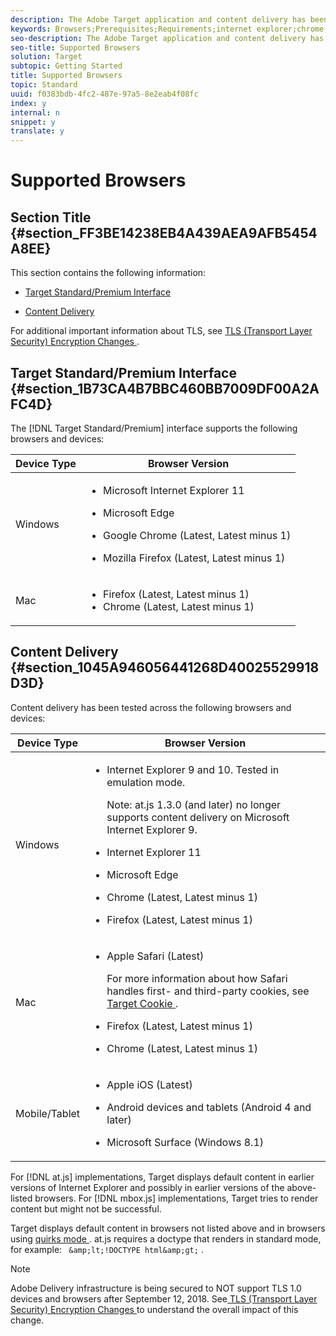 ```yaml
---
description: The Adobe Target application and content delivery has been tested across a wide range of browsers and devices.
keywords: Browsers;Prerequisites;Requirements;internet explorer;chrome;firefox;safari;android;surface
seo-description: The Adobe Target application and content delivery has been tested across a wide range of browsers and devices.
seo-title: Supported Browsers
solution: Target
subtopic: Getting Started
title: Supported Browsers
topic: Standard
uuid: f0383bdb-4fc2-487e-97a5-8e2eab4f08fc
index: y
internal: n
snippet: y
translate: y
---
```


# Supported Browsers


## Section Title {#section_FF3BE14238EB4A439AEA9AFB5454A8EE}

This section contains the following information: 


* [ Target Standard/Premium Interface ](../../../c_seting_up_target/c_implementing_target/c_target-requirements/r_supported_browsers.md#section_1B73CA4B7BBC460BB7009DF00A2AFC4D) 

* [ Content Delivery ](../../../c_seting_up_target/c_implementing_target/c_target-requirements/r_supported_browsers.md#section_1045A946056441268D40025529918D3D) 



For additional important information about TLS, see [ TLS (Transport Layer Security) Encryption Changes ](../../../c_seting_up_target/c_implementing_target/c_target-requirements/c_tls-transport-layer-security-encryption.md#concept_CC1001E9D3AE4BABAF90B8311B0A6451). 

## Target Standard/Premium Interface {#section_1B73CA4B7BBC460BB7009DF00A2AFC4D}

The [!DNL  Target Standard/Premium] interface supports the following browsers and devices: 



<table id="table_28F120EDC9714B60B315EA1ED0FF6582"> 
 <thead> 
  <tr> 
   <th colname="col2" class="entry"> Device Type </th> 
   <th colname="col3" class="entry"> Browser Version </th> 
  </tr> 
 </thead>
 <tbody> 
  <tr> 
   <td colname="col2"> Windows </td> 
   <td colname="col3"> <p> 
     <ul id="ul_B6F9F5BC38E249ECA5AA512B94082BF9"> 
      <li id="li_5B63829413D24320AB812546794A7934"> <p>Microsoft Internet Explorer 11 </p> </li> 
      <li id="li_BA7EF5BCBC4648B49839A8B4F31F9FBA"> <p>Microsoft Edge </p> </li> 
      <li id="li_9441697F249C4AB28E96FC1DC8A27B6F"> <p>Google Chrome (Latest, Latest minus 1) </p> </li> 
      <li id="li_BA8F65110C6643ADA40FB334F61EF36F"> <p>Mozilla Firefox (Latest, Latest minus 1) </p> </li> 
     </ul> </p> </td> 
  </tr> 
  <tr> 
   <td colname="col2"> Mac </td> 
   <td colname="col3"> <p> 
     <ul id="ul_BE238F7BB80742D98A361A3A9EFA0B05"> 
      <li id="li_B1D1E029963C4DBD8CD05D4E7F3D2395">Firefox (Latest, Latest minus 1) </li> 
      <li id="li_84EA2E024EB34E38AF302974FE7A1CAA">Chrome (Latest, Latest minus 1) </li> 
     </ul> </p> </td> 
  </tr> 
 </tbody> 
</table>


## Content Delivery {#section_1045A946056441268D40025529918D3D}

Content delivery has been tested across the following browsers and devices: 



<table id="table_ED385191F8BC44549BF263090688840A"> 
 <thead> 
  <tr> 
   <th colname="col1" class="entry"> Device Type </th> 
   <th colname="col2" class="entry"> Browser Version </th> 
  </tr> 
 </thead>
 <tbody> 
  <tr> 
   <td colname="col1"> Windows </td> 
   <td colname="col2"> <p> 
     <ul id="ul_86C7D2C185A14DDAA87E0A59B91431B9"> 
      <li id="li_865C65F014044440A800DD2306BD6453"> <p>Internet Explorer 9 and 10. Tested in emulation mode. </p> <p> <p>Note:  at.js 1.3.0 (and later) no longer supports content delivery on Microsoft Internet Explorer 9. </p> </p> </li> 
      <li id="li_409DEA504A4A4894B15EAADC7204B8BB"> <p> Internet Explorer 11 </p> </li> 
      <li id="li_84B7776717464FDDAB534189A85C217D"> <p>Microsoft Edge </p> </li> 
      <li id="li_91B58BFD0B5C491AB27F5D4241545EE7"> <p>Chrome (Latest, Latest minus 1) </p> </li> 
      <li id="li_E8C5BD70AAA449AE81A43D0AD3F62B56"> <p> Firefox (Latest, Latest minus 1) </p> </li> 
     </ul> </p> </td> 
  </tr> 
  <tr> 
   <td colname="col1"> Mac </td> 
   <td colname="col2"> <p> 
     <ul id="ul_550A4C0C8E384C48ADE8C9E38BB3662F"> 
      <li id="li_442E1CE6507146A795B774B8B28F1F3F"> <p>Apple Safari (Latest) </p> <p>For more information about how Safari handles first- and third-party cookies, see <a href="../../../c_seting_up_target/c_implementing_target/c_target-requirements/c_cookie_behavior.md#concept_4D8107E193B64168A3C0B85B51612991" format="dita" scope="local"> Target Cookie </a>. </p> </li> 
      <li id="li_81347CC1A29946EF9AFC4BBBEFEBBF74"> <p>Firefox (Latest, Latest minus 1) </p> </li> 
      <li id="li_642DBDCAB3F3423488D790C8D368961A"> <p>Chrome (Latest, Latest minus 1) </p> </li> 
     </ul> </p> </td> 
  </tr> 
  <tr> 
   <td colname="col1"> Mobile/Tablet </td> 
   <td colname="col2"> <p> 
     <ul id="ul_4747E73A79234E4E9B1AC1BA805475BB"> 
      <li id="li_75B42139B1F44B14800B752135E72181"> <p>Apple iOS (Latest) </p> </li> 
      <li id="li_F0EB81D5CCD14BF2A00ADC384EE7617A"> <p>Android devices and tablets (Android 4 and later) </p> </li> 
      <li id="li_18E1FF948A3D4869942F2E4DA0791B43"> <p>Microsoft Surface (Windows 8.1) </p> </li> 
     </ul> </p> </td> 
  </tr> 
 </tbody> 
</table>

For [!DNL  at.js] implementations, Target displays default content in earlier versions of Internet Explorer and possibly in earlier versions of the above-listed browsers. For [!DNL  mbox.js] implementations, Target tries to render content but might not be successful. 

Target displays default content in browsers not listed above and in browsers using [ quirks mode ](https://en.wikipedia.org/wiki/Quirks_mode). at.js requires a doctype that renders in standard mode, for example: ` &amp;lt;!DOCTYPE html&amp;gt;` . 


>[!NOTE]
>
>Adobe Delivery infrastructure is being secured to NOT support TLS 1.0 devices and browsers after September 12, 2018. See[ TLS (Transport Layer Security) Encryption Changes ](../../../c_seting_up_target/c_implementing_target/c_target-requirements/c_tls-transport-layer-security-encryption.md#concept_CC1001E9D3AE4BABAF90B8311B0A6451) to understand the overall impact of this change. 


